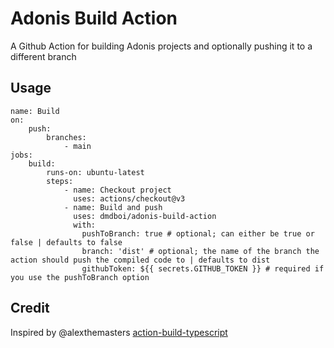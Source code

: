 # Adonis Build Action

A Github Action for building Adonis projects and optionally pushing it to a different branch

## Usage

```
name: Build
on:
    push:
        branches:
            - main
jobs:
    build:
        runs-on: ubuntu-latest
        steps:
            - name: Checkout project
              uses: actions/checkout@v3
            - name: Build and push
              uses: dmdboi/adonis-build-action
              with:
                pushToBranch: true # optional; can either be true or false | defaults to false
                branch: 'dist' # optional; the name of the branch the action should push the compiled code to | defaults to dist
                githubToken: ${{ secrets.GITHUB_TOKEN }} # required if you use the pushToBranch option
```

## Credit

Inspired by @alexthemasters [action-build-typescript](https://github.com/alexthemaster/action-build-typescript)
